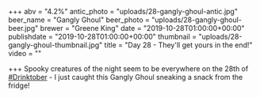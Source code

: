 +++
abv = "4.2%"
antic_photo = "uploads/28-gangly-ghoul-antic.jpg"
beer_name = "Gangly Ghoul"
beer_photo = "uploads/28-gangly-ghoul-beer.jpg"
brewer = "Greene King"
date = "2019-10-28T01:00:00+00:00"
publishdate = "2019-10-28T01:00:00+00:00"
thumbnail = "uploads/28-gangly-ghoul-thumbnail.jpg"
title = "Day 28 - They'll get yours in the end!"
video = ""

+++
Spooky creatures of the night seem to be everywhere on the 28th of [#Drinktober](https://www.facebook.com/hashtag/drinktober?source=feed_text&epa=HASHTAG) - I just caught this Gangly Ghoul sneaking a snack from the fridge!